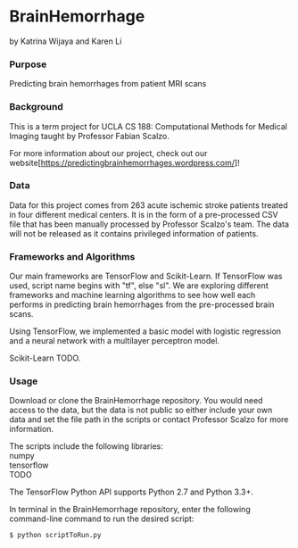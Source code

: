 # BrainHemorrhage
by Katrina Wijaya and Karen Li

### Purpose
Predicting brain hemorrhages from patient MRI scans

### Background
This is a term project for UCLA CS 188: Computational Methods for Medical Imaging taught by Professor Fabian Scalzo.

For more information about our project, check out our website[https://predictingbrainhemorrhages.wordpress.com/]!

### Data
Data for this project comes from 263 acute ischemic stroke patients treated in four different medical centers. It is in the form of a pre-processed CSV file that has been manually processed by Professor Scalzo's team. The data will not be released as it contains privileged information of patients.

### Frameworks and Algorithms
Our main frameworks are TensorFlow and Scikit-Learn. If TensorFlow was used, script name begins with "tf", else "sl". We are exploring different frameworks and machine learning algorithms to see how well each performs in predicting brain hemorrhages from the pre-processed brain scans.

Using TensorFlow, we implemented a basic model with logistic regression and a neural network with a multilayer perceptron model.

Scikit-Learn TODO.

### Usage
Download or clone the BrainHemorrhage repository. You would need access to the data, but the data is not public so either include your own data and set the file path in the scripts or contact Professor Scalzo for more information.

The scripts include the following libraries:  
numpy  
tensorflow  
TODO  

The TensorFlow Python API supports Python 2.7 and Python 3.3+.

In terminal in the BrainHemorrhage repository, enter the following command-line command to run the desired script:

```$ python scriptToRun.py```
